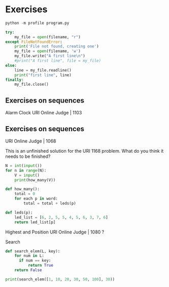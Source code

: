 # Exercises


```python
python -m profile program.py
```

```python
try:
    my_file = open(filename, "r")
except FileNotFoundError:
    print('File not found, creating one')
    my_file = open(filename, 'w')
    my_file.write("A first line\n")
    #print("A first line", file = my_file)
else:
    line = my_file.readline()
    print("first line", line)
finally:
    my_file.close()
```

## Exercises on sequences
Alarm Clock URI Online Judge | 1103

## Exercises on sequences
URI Online Judge | 1068

This is an unfinished solution for the URI 1168 problem. What do you think it needs to be finished?
```python
N = int(input())
for n in range(N):
    V = input()
    print(how_many(V))

def how_many():
    total = 0
    for each p in word:
        total = total + leds(p)

def leds(p):
    led_list = [6, 2, 5, 5, 4, 5, 6, 3, 7, 6]
    return led_list[p]
```

Highest and Position URI Online Judge | 1080
?


Search
```python
def search_elem(L, key):
    for num in L:
      if num == key:
          return True
    return False

print(search_elem([1, 10, 20, 30, 50, 100], 30))
```
